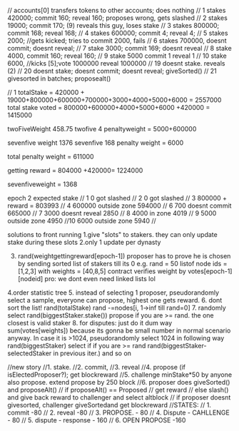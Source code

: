 // accounts[0] transfers tokens to other accounts; does nothing
// 1 stakes 420000; commit 160; reveal 160; proposes wrong, gets slashed
// 2 stakes 19000; commit 170; (9) reveals this guy, loses stake
// 3 stakes 800000; commit 168; reveal 168;
// 4 stakes 600000; commit 4; reveal 4;
// 5 stakes 2000; //gets kicked; tries to commit 2000, fails
// 6 stakes 700000, doesnt commit; doesnt reveal;
// 7 stake 3000; commit 169; doesnt reveal
// 8 stake 4000, commit 160; reveal 160;
// 9 stake 5000 commit 1 reveal 1
// 10 stake 6000,  //kicks [5];vote 1000000 reveal 1000000
// 19 doesnt stake. reveals (2)
// 20 doesnt stake; doesnt commit; doesnt reveal; giveSorted()
// 21 givesorted in batches; proposealt()

// 1
totalStake = 420000 + 19000+800000+600000+700000+3000+4000+5000+6000 = 2557000
total stake voted = 800000+600000+4000+5000+6000 +420000 = 1415000

twoFiveWeight 458.75
twofive 4
penaltyweight = 5000+600000

sevenfive weight 1376
sevenfive 168
penalty weight = 6000

total penalty weight = 611000

getting reward = 804000 +420000= 1224000

sevenfiveweight = 1368

epoch 2 expected stake
// 1 0 got slashed
// 2 0 got slashed
// 3 800000 + reward = 803993
// 4 600000 outside zone 594000
// 6 700 doesnt commit 665000
// 7 3000 doesnt reveal 2850
// 8 4000 in zone 4019
// 9 5000 outside zone 4950
//10 6000 outside zone 5940
//


solutions to front running
1.give "slots" to stakers. they can only update stake during these slots
2.only 1 update per dynasty

3. rand(weightgettingreward[epoch-1])
proposer has to prove he is chosen by sending sorted list of stakers till its 0
e.g. rand = 50
listof node ids = [1,2,3] with weights = [40,8,5]
contract verifies weight by votes[epoch-1][nodeid]
pro: we dont even need linked lists lol

4.order statistic tree
5. instead of selecting 1 proposer, pseudorandomly select a sample, everyone can propose, highest one gets reward.
6. dont sort the list!
rand(totalStake)
rand -=nodes[i, 1->inf till rand=0]
7. randomly select rand(biggestStaker.stake())
propose if you are >= rand. the one closest is valid staker
8. for disputes:
just do it dum way sum(votes[weights]) because its gonna be small number in normal scenario anyway.
In case it is >1024, pseudorandomly select 1024 in following way
rand(biggestStaker) select if if you are >= rand
rand(biggestStaker-selectedStaker in previous iter.) and so on

//new story
//1. stake.
//2. commit,
//3. reveal
//4. propose (if isElectedProposer?); get blockreward
//5. challenge minStake*50 by anyone also propose. extend propose by 250 block
//6. proposer does giveSorted() and proposeAlt()
//      if proposeAlt() == Proposed
//      get reward
//      else slash() and give back reward to challenger and select altblock
//      if proposer doesnt givesorted, challenger giveSortedand get blockreward
//STATES:
// 1. commit -80
// 2. reveal -80
// 3. PROPOSE. - 80
// 4. Dispute - CAHLLENGE - 80
// 5. dispute - response - 160
// 6. OPEN PROPOSE -160
